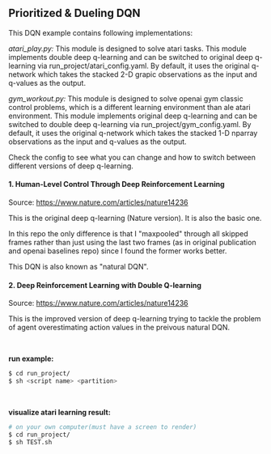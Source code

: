 ## Prioritized & Dueling DQN

This DQN example contains following implementations:  

*atari_play.py:* This module is designed to solve atari tasks. This module implements double deep q-learning and can be switched to original deep q-learning via run_project/atari_config.yaml. By default, it uses the original q-network which takes the stacked 2-D grapic observations as the input and q-values as the output.  

*gym_workout.py:* This module is designed to solve openai gym classic control problems, which is a different learning environment than ale atari environment. This module implements original deep q-learning and can be switched to double deep q-learning via run_project/gym_config.yaml.  By default, it uses the original q-network which takes the stacked 1-D nparray observations as the input and q-values as the output.  

Check the config to see what you can change and how to switch between different versions of deep q-learning.  

#### 1. Human-Level Control Through Deep Reinforcement Learning
Source: https://www.nature.com/articles/nature14236  

This is the original deep q-learning (Nature version). It is also the basic one. 

In this repo the only difference is that I "maxpooled" through all skipped frames rather than just using the last two frames (as in original publication and openai baselines repo) since I found the former works better. 

This DQN is also known as "natural DQN".  

#### 2. Deep Reinforcement Learning with Double Q-learning
Source: https://www.nature.com/articles/nature14236  

This is the improved version of deep q-learning trying to tackle the problem of agent overestimating action values in the preivous natural DQN.

&nbsp;  

**run example:**

```bash
$ cd run_project/
$ sh <script name> <partition>
```

&nbsp;  

**visualize atari learning result:**

```bash
# on your own computer(must have a screen to render)
$ cd run_project/
$ sh TEST.sh
```

